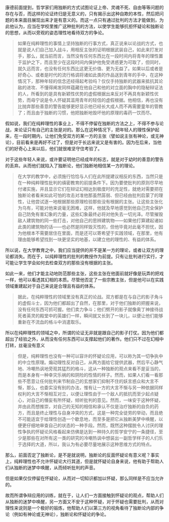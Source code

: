 <p>康德前面提到，哲学家们用独断的方式试图论证上帝、灵魂不死、自由等等问题的存在与否，而这样的论证终归是无意义的，只有揭示出这种自欺的本性，然后把问题的本来面目展现出来才是有意义的。而这一点只有通过批判的方法才能做到，为此他认为，应当在学校里推广这种批判的方法，以使学生能够抗拒怀疑论和独断论的思想，从而以旁观的姿态理性地看待双方的争论。</p><blockquote>如果在纯粹理性的事情上坚持独断的行事方式，真正说来以论战的方式，也就是说人们自己加入战斗，用相反主张的证明根据武装自己，如此来打发对手，那么，就当前而言，当然没有任何东西比在一段时间内将青年的理性置于监护之下，而且至少在这段时间内保护他免受诱惑更为可取了，但同时，就久远而言，也没有任何东西比这更无价值、更为无益了。如果以后或者是好奇心、或者是时代的流行格调将诸如此类的作品送到青年的手中，在这种情况下，那种年轻的信念还经得起考验吗？仅仅手持独断的武器来抵抗其论敌的进攻、不懂得阐发同样蕴藏在他自己和他的对立面的胸中的隐秘辩证法的人，所看到的是具有新颖性优势的虚假根据出来反对不再具有新颖性优势，而毋宁说是令人怀疑其滥用青年的轻信的虚假根据。他相信，再也没有比抛弃那些善意的警告能够更好显示他已经长大成人而不再需要童年的管教了；而且由于独断的习惯，他把独断地毁坏他的原理的毒药一饮而尽。</blockquote><p>假如说，我们在纯粹理性的事业上，不得不停留在独断的方法之上，不得不参与论战，来论证只有自己的主张是对的。那么在这种情况下，把年轻人的理性保护起来，在一段时期内，让他们免受双方的某一方的主张（譬如说主张有神论，或无神论），目前看来是再好不过了，但是对于长远来说又是有害的。因为在后来，当他们的好奇心上来以后，他们就很难坚守住考验了。</p><p>对于这些年轻人来说，或许要证明他已经成年的标志，就是对于幼时的善意的警告的丢弃。从而他们就陷入了独断论，他们独断地相信某一方的理论。</p><blockquote>在大学的教学中，必须施行恰恰与人们在此所提建议相反的东西，当然只是在一种纯粹理性批判的缜密教育的前提条件下。因为要使批判的原则尽早地付诸实施，并且显示它们在辩证幻相达到极度时的充足性，就绝对需要把在独断论者看来如此可怕的攻击对准他那虽然孱弱、但已经由批判启蒙了的理性，让他尝试逐一地根据那些原理检验那些没有根据的主张。让这些主张化为乌有，可能对他来说毫无困难，这样，他就及早地感觉到他自己完全保护自己防免有害幻象的力量，这些幻象最终必将对他失去一切光泽。尽管摧毁敌人建筑物的同一些打击，对他自己的思辨建筑物——如果他打算建起诸如此类的建筑物的话——也必然是同样毁灭性的，但他毕竟对此毫不担忧，因为他根本不需要居住在里面，而是还可以寄希望于实践领域，在那里，他有理由能够希望找到一块更坚实的地基，以建立他的理性的、有益的体系。</blockquote><p>所以说，在大学教育之中，我们应当提供的并不是某一方的理论，或者让双方的理论都消失。而在于，以纯粹理性的批判的教授作为前提。只有让批判进行实行，才可能让学生学会如何去检查双方的那些没有根据的主张。</p><p>如此一来，他们才能主动地防范那些主张，这些主张在他面前就好像是玩弄的把戏一样，他可以看透其幻相的本质。尽管他否定了一些宗教主张，但是他可以在实践领域重建起对于自己来说是合理且有益的体系。</p><blockquote>据此，在纯粹理性的领域里没有真正的论战。双方都是在与自己的影子角斗的虚假斗士，因为他们都超出了自然，在那里，对于他们独断的把握来说，没有任何东西可抓可握。他们卖力争斗；他们劈开的影子就像奥丁神接待战死者英灵的殿堂中的英雄们一样，瞬间就又长到了一块儿，以便让他们能够重新在不流血的格斗中消遣取乐。</blockquote><p>所以在纯粹理性的领域之中，所谓的论证无非就是跟自己的影子打仗。因为他们都超出了经验之外，从而没有任何东西可以支撑起他们的著作。他们只不过在幻相中打转，丝毫没有意义</p><blockquote>但是，纯粹理性也没有一种可以容许的怀疑论应用，可以称为其一切争执中的中立性原理。煽动理性反对自己，从两方面给它提供武器，然后平心静气地、冷嘲热讽地旁观其猛烈的格斗，这从一种独断的观点来看不是妥当的，而是本身有一种幸灾乐祸的和阴险的性情的样子。然而，如果人们看一看那些不愿意让任何批判来节制自己的玄想家们抑制不住的妖言惑众和大言不惭，那么，也委实没有别的办法，惟有让一方的大言不惭与另一种依据同样权利的大言不惭相互对立，以便让理性由于一个敌人的抵抗而至少起点疑心，对自己的僭妄有所怀疑，倾听批判的意见。然而，一味安于这种怀疑，并由此而想推崇，对自己的无知的相信和承认不仅是治疗独断的自负的药方，而且是终止理性与自身冲突的方式，这是一种完全徒劳的举动，而且绝不可能适宜于给理性创造一个歇息地，而至多是把它从独断美梦中唤醒，以便更仔细地审查自己的状态的一种手段。然而，既然这种摆脱令人讨厌的理性争执的怀疑论风格看起来仿佛是达到一种持久的哲学安宁的一条捷径，至少是那些在对所有这一类的研究的冷嘲热讽中想装出一副哲学样子的人们乐于选择的大道，所以，我认为有必要尽量地展示这种思维方式的特点。</blockquote><p>那么，前面否定了独断论，是不是就说明，独断论的反面怀疑论有意义呢？事实上，纯粹理性也不允许怀疑论大行其道，但是就怀疑论自身来说，他有助于帮助人们从独断的迷梦中唤醒，从而倾听批判的声音。</p><p>但是如果仅仅停留在怀疑论，从而对一切知识都加以怀疑，那么同样是不应当允许的。</p><p>故而所谓争辩应用的训练，就在于，让人们一方面接触到怀疑论的观点，帮助人们从独断的迷梦中唤醒，另一方面又不安于这种怀疑，对于怀疑也需要批判，从而对理性来说则是一个极好的锻炼，他帮助人们以第三方的视角看待了独断论内部的争论（例如有神论或无神论），独断论和怀疑论的争论。</p><p></p>